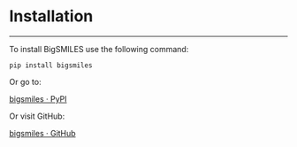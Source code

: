 # Installation

---

To install BigSMILES use the following command:

`pip install bigsmiles`

Or go to:

[bigsmiles · PyPI](https://pypi.org/project/bigsmiles/)


Or visit GitHub:

[bigsmiles · GitHub](https://github.com/dylanwal/BigSMILES)


